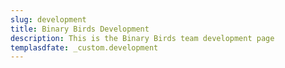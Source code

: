 ```yaml
---
slug: development
title: Binary Birds Development
description: This is the Binary Birds team development page
templasdfate: _custom.development
---
```


